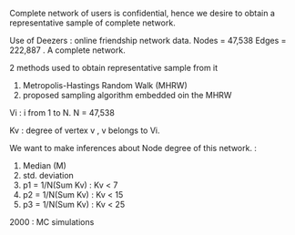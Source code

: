 Complete network of users is confidential, hence we desire to obtain a representative sample of complete network.

Use of Deezers : online friendship network data.
Nodes = 47,538 Edges = 222,887 . A complete network.

2 methods used to obtain representative sample from it
1. Metropolis-Hastings Random Walk (MHRW)
2. proposed sampling algorithm embedded oin the MHRW

Vi : i from 1 to N.
N = 47,538

Kv : degree of vertex v , v belongs to Vi.


We want to make inferences about Node degree of this network. : 
1. Median (M)
2. std. deviation 
3. p1 = 1/N(Sum Kv) : Kv < 7 
4. p2 = 1/N(Sum Kv) : Kv < 15 
5. p3 = 1/N(Sum Kv) : Kv < 25


2000 : MC simulations
